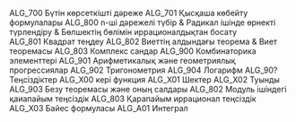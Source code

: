 ALG_700 Бүтін көрсеткішті дәреже
ALG_701 Қысқаша көбейту формулалары
ALG_800 n-ші дәрежелі түбір
        & Радикал ішінде өрнекті түрлендіру
        & Бөлшектің бөлімін иррационалдықтан босату  
ALG_801 Квадрат теңдеу
ALG_802 Виеттің алдындағы теорема
        & Виет теоремасы 
ALG_803 Комплекс сандар 
ALG_900 Комбинаторика элементтері
ALG_901 Арифметикалық және геометриялық прогрессиялар 
ALG_902 Тригонометрия
ALG_904 Логарифм 
ALG_90? Теңсіздіктер
ALG_X00 кері функция 
ALG_X01 Шектер
ALG_X02 Туынды
ALG_903 Безу теоремасы және оның салдары
ALG_802 Модуль ішіндегі қаиапайым теңсіздік
ALG_803 Қарапайым иррационал теңсіздік
ALG_X03 Байес формуласы
ALG_A01 Интеграл